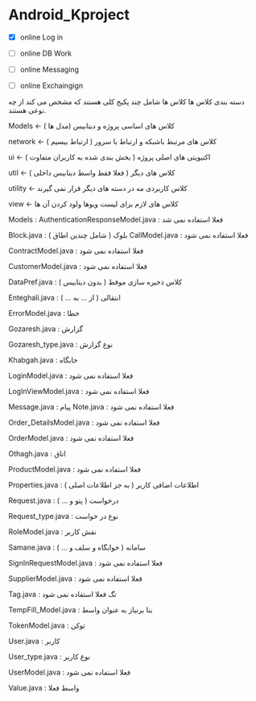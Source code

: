 ﻿# Android_Kproject

- [x] online Log in 
- [ ] online DB Work
- [ ] online Messaging
- [ ] online Exchaingign


دسته بندی کلاس ها 
کلاس ها شامل چند پکیج کلی هستند که مشخص می کند از چه نوعی هستند.


 Models  <-  کلاس های اساسی پروژه و دیتابیس (مدل  ها )

 
network  <- کلاس های مرتبط باشبکه و ارتباط با سرور ( ارتباط بیسیم )


ui  <- اکتیویتی های اصلی پروژه ( بخش بندی شده به کاربران متفاوت )


util  <- کلاس های دیگر ( فعلا فقط واسط دیتابیس داخلی )


utility  <- کلاس کاربردی مه در دسته های دیگر قرار نمی گیرند


view  <- کلاس های لازم بزای لیست ویوها ولود کردن آن ها



Models :
AuthenticationResponseModel.java  : فعلا استفاده نمی شد

Block.java : بلوک ( شامل چندین اطاق )
CallModel.java : فعلا استفاده نمی شود

ContractModel.java : فعلا استفاده نمی شود

CustomerModel.java : فعلا استفاده نمی شود

DataPref.java : کلاس ذخیره سازی موقط ( بدون دیتابیس )

Enteghali.java : انتقالی ( از ... به ... )

ErrorModel.java : خطا 

Gozaresh.java : گزارش

Gozaresh_type.java : نوع گزارش

Khabgah.java : خابگاه

LoginModel.java : فعلا استفاده نمی شود

LogInViewModel.java : فعلا استفاده نمی شود 

Message.java : پیام 
Note.java : فعلا استفاده نمی شود

Order_DetailsModel.java : فعلا استفاده نمی شود

OrderModel.java : فعلا استفاده نمی شود

Othagh.java : اتاق

ProductModel.java : فعلا استفاده نمی شود

Properties.java : اطلاعات اضافی کاربر ( به جز اطلاعات اصلی )

Request.java  : درخواست ( پتو و ... )

Request_type.java : نوع در خواست 

RoleModel.java : نقش کاربر

Samane.java : سامانه ( خوابگاه و سلف و ... )

SignInRequestModel.java : فعلا استفاده نمی شود

SupplierModel.java : فعلا استفاده نمی شود

Tag.java : تگ فعلا استفاده نمی شود

TempFill_Model.java : بنا برنیاز به عنوان واسط

TokenModel.java : توکن 

User.java : کاربر

User_type.java : نوع کاربر

UserModel.java : فعلا استفاده نمی شود

Value.java : واسط فعلا 
